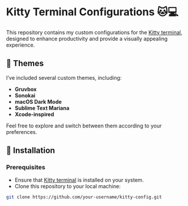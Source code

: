 # Kitty Terminal Configurations 🐱💻

This repository contains my custom configurations for the [Kitty terminal](https://sw.kovidgoyal.net/kitty/), designed to enhance productivity and provide a visually appealing experience.

## 🎨 Themes

I’ve included several custom themes, including:

- **Gruvbox**
- **Sonokai**
- **macOS Dark Mode**
- **Sublime Text Mariana**
- **Xcode-inspired**

Feel free to explore and switch between them according to your preferences.

## 🚀 Installation

### Prerequisites

- Ensure that [Kitty terminal](https://sw.kovidgoyal.net/kitty/) is installed on your system.
- Clone this repository to your local machine:

```bash
git clone https://github.com/your-username/kitty-config.git
